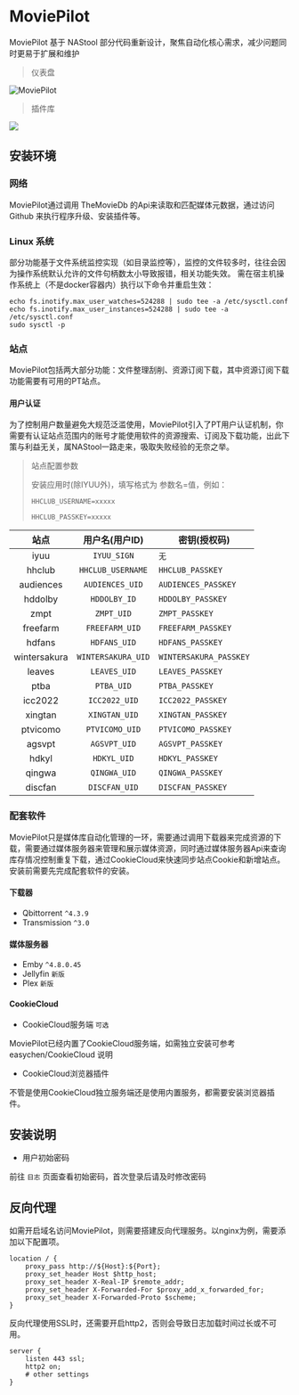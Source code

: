 # MoviePilot

MoviePilot 基于 NAStool 部分代码重新设计，聚焦自动化核心需求，减少问题同时更易于扩展和维护

> 仪表盘

![MoviePilot](https://wiki.movie-pilot.org/dashboard.png)

> 插件库

![](https://wiki.movie-pilot.org/plugin.png)

## 安装环境

### 网络

MoviePilot通过调用 TheMovieDb 的Api来读取和匹配媒体元数据，通过访问 Github 来执行程序升级、安装插件等。

### Linux 系统

部分功能基于文件系统监控实现（如目录监控等），监控的文件较多时，往往会因为操作系统默认允许的文件句柄数太小导致报错，相关功能失效。
需在宿主机操作系统上（不是docker容器内）执行以下命令并重启生效：

```shell
echo fs.inotify.max_user_watches=524288 | sudo tee -a /etc/sysctl.conf
echo fs.inotify.max_user_instances=524288 | sudo tee -a /etc/sysctl.conf
sudo sysctl -p
```

### 站点

MoviePilot包括两大部分功能：文件整理刮削、资源订阅下载，其中资源订阅下载功能需要有可用的PT站点。

#### 用户认证

为了控制用户数量避免大规范泛滥使用，MoviePilot引入了PT用户认证机制，你需要有认证站点范围内的账号才能使用软件的资源搜索、订阅及下载功能，出此下策与利益无关，属NAStool一路走来，吸取失败经验的无奈之举。

> 站点配置参数
>
> 安装应用时(除IYUU外)，填写格式为 参数名=值，例如：
>
> `HHCLUB_USERNAME=xxxxx`
>
> `HHCLUB_PASSKEY=xxxxx`

|      站点      |     用户名(用户ID)      | 密钥(授权码)                |
|:------------:|:------------------:|------------------------|
|     iyuu     |    `IYUU_SIGN`     | `无`                    |
|    hhclub    | `HHCLUB_USERNAME`  | `HHCLUB_PASSKEY`       |
|  audiences   |  `AUDIENCES_UID`   | `AUDIENCES_PASSKEY`    |
|   hddolby    |    `HDDOLBY_ID`    | `HDDOLBY_PASSKEY`      |
|     zmpt     |     `ZMPT_UID`     | `ZMPT_PASSKEY`         |
|   freefarm   |   `FREEFARM_UID`   | `FREEFARM_PASSKEY`     |
|    hdfans    |    `HDFANS_UID`    | `HDFANS_PASSKEY`       |
| wintersakura | `WINTERSAKURA_UID` | `WINTERSAKURA_PASSKEY` |
|    leaves    |    `LEAVES_UID`    | `LEAVES_PASSKEY`       |
|     ptba     |     `PTBA_UID`     | `PTBA_PASSKEY`         |
|   icc2022    |   `ICC2022_UID`    | `ICC2022_PASSKEY`      |
|   xingtan    |   `XINGTAN_UID`    | `XINGTAN_PASSKEY`      |
|   ptvicomo   |   `PTVICOMO_UID`   | `PTVICOMO_PASSKEY`     |
|    agsvpt    |    `AGSVPT_UID`    | `AGSVPT_PASSKEY`       |
|    hdkyl     |    `HDKYL_UID`     | `HDKYL_PASSKEY`        |
|    qingwa    |    `QINGWA_UID`    | `QINGWA_PASSKEY`       |
|   discfan    |   `DISCFAN_UID`    | `DISCFAN_PASSKEY`      |

### 配套软件

MoviePilot只是媒体库自动化管理的一环，需要通过调用下载器来完成资源的下载，需要通过媒体服务器来管理和展示媒体资源，同时通过媒体服务器Api来查询库存情况控制重复下载，通过CookieCloud来快速同步站点Cookie和新增站点。安装前需要先完成配套软件的安装。

#### 下载器

+ Qbittorrent `^4.3.9`
+ Transmission `^3.0`

#### 媒体服务器

+ Emby `^4.8.0.45`
+ Jellyfin `新版`
+ Plex `新版`

#### CookieCloud

+ CookieCloud服务端 `可选`

MoviePilot已经内置了CookieCloud服务端，如需独立安装可参考 easychen/CookieCloud 说明

+ CookieCloud浏览器插件

不管是使用CookieCloud独立服务端还是使用内置服务，都需要安装浏览器插件。

## 安装说明

+ 用户初始密码

前往 `日志` 页面查看初始密码，首次登录后请及时修改密码

## 反向代理

如需开启域名访问MoviePilot，则需要搭建反向代理服务。以nginx为例，需要添加以下配置项。

```nginx
location / {
    proxy_pass http://${Host}:${Port};
    proxy_set_header Host $http_host;
    proxy_set_header X-Real-IP $remote_addr;
    proxy_set_header X-Forwarded-For $proxy_add_x_forwarded_for;
    proxy_set_header X-Forwarded-Proto $scheme;
}
```

反向代理使用SSL时，还需要开启http2，否则会导致日志加载时间过长或不可用。

```nginx
server {
    listen 443 ssl;
    http2 on;
    # other settings
}
```
